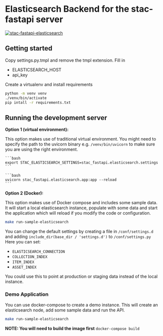 # Elasticsearch Backend for the stac-fastapi server

[![stac-fastapi-elasticsearch](https://github.com/cedadev/stac-fastapi-elasticsearch/actions/workflows/test.yml/badge.svg)](https://github.com/cedadev/stac-fastapi-elasticsearch/actions/workflows/test.yml)

## Getting started

Copy settings.py.tmpl and remove the tmpl extension. 
Fill in 
- ELASTICSEARCH_HOST
- api_key

Create a virtualenv and install requirements
```bash
python -m venv venv
./venv/bin/activate
pip intall -r requirements.txt
```

## Running the development server

**Option 1 (virtual environment):**

This option makes use of traditional virtual environment. You might need to specify the path
to the uvicorn binary e.g. `/venv/bin/uvicorn` to make sure you are using the right environment.

    ```bash
    export STAC_ELASTICSEARCH_SETTINGS=stac_fastapi.elasticsearch.settings
    ```
    
    ```bash
    uvicorn stac_fastapi.elasticsearch.app:app --reload
    ```
**Option 2 (Docker):**

This option makes use of Docker compose and includes some sample data. It will start a local elasticsearch instance, 
populate with some data and start the application which will reload if you modify the code or configuration.
   ```bash
   make run-sample-elasticsearch
   ```

You can change the default settings by creating a file in `/conf/settings.d` and adding `include_dir(base_dir / 'settings.d')` 
to `/conf/settings.py`
Here you can set:
   - `ELASTICSEARCH_CONNECTION`
   - `COLLECTION_INDEX`
   - `ITEM_INDEX`
   - `ASSET_INDEX`

You could use this to point at production or staging data instead of the local instance.

### Demo Application

You can use docker-compose to create a demo instance. This will create an elasticsearch node, add some sample data and run the API.

```bash
make run-sample-elasticsearch
```

**NOTE: You will need to build the image first** `docker-compose build`
